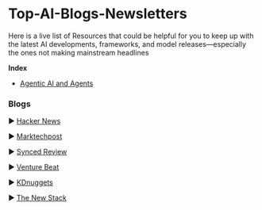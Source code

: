 # Top-AI-Blogs-Newsletters
Here is a live list of Resources that could be helpful for you to keep up with the latest AI developments, frameworks, and model releases—especially the ones not making mainstream headlines

**Index**

* [Agentic AI and Agents](https://github.com/Marktechpost/AI-Notebooks?tab=readme-ov-file#agentic-ai-and-agents)



  

### Blogs

▶ [Hacker News](https://news.ycombinator.com/news)

▶ [Marktechpost](https://www.marktechpost.com/)

▶ [Synced Review](https://syncedreview.com/)

▶ [Venture Beat](https://venturebeat.com/)

▶ [KDnuggets](https://www.kdnuggets.com/)

▶ [The New Stack](https://thenewstack.io/)
